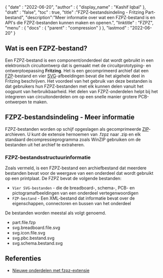 {
  "date" : "2022-06-20",
  "author" : {
    "display_name" : "Kashif Iqbal"
},
  "draft" : "false",
  "toc" : true,
  "title" :"FZPZ-bestandsindeling - Fritzing Part-bestand",
  "description":"Meer informatie over wat een FZPZ-bestand is en API's die FZPZ-bestanden kunnen maken en openen.",
  "linktitle" : "FZPZ",
  "menu" : {
    "docs" : {
      "parent" : "compression"
}
},
  "lastmod" : "2022-06-20"
}

## Wat is een FZPZ-bestand?

Een FZPZ-bestand is een component/onderdeel dat wordt gebruikt in een elektronisch circuitontwerp dat is gemaakt met de circuitprototyping- en ontwerptoepassing **Fritzing**. Het is een gecomprimeerd archief dat een [FZP](/nl/cad/fzp/)-bestand en vier [SVG](/nl/page-description-language/svg/)-afbeeldingen bevat die het algehele deel in Fritzing beschrijven. Het voordeel van het gebruik van deze bestanden is dat gebruikers hun FZPZ-bestanden met elk kunnen delen vanuit het oogpunt van herbruikbaarheid. Het delen van FZPZ-onderdelen helpt bij het integreren van circuitonderdelen om op een snelle manier grotere PCB-ontwerpen te maken.

## FZPZ-bestandsindeling - Meer informatie

FZPZ-bestanden worden op schijf opgeslagen als gecomprimeerde [ZIP](/nl/compression/zip/)-archieven. U kunt de extensie hernoemen van .fzpz naar .zip en elk standaard decompressieprogramma zoals WinZIP gebruiken om de bestanden uit het archief te extraheren.

### FZPZ-bestandsstructuurinformatie

Zoals vermeld, is een FZPZ-bestand een archiefbestand dat meerdere bestanden bevat voor de weergave van een onderdeel dat wordt gebruikt op een printplaat. De FZPZ bevat de volgende bestanden:

* `Vier SVG-bestanden` - die de breadboard-, schema-, PCB- en pictogramafbeeldingen van een onderdeel vertegenwoordigen
* `FZP-bestand` - Een XML-bestand dat informatie bevat over de eigenschappen, connectoren en bussen van het onderdeel

De bestanden worden meestal als volgt genoemd.

* part.file.fzp
* svg.breadboard.file.svg
* svg.icon.file.svg
* svg.pbc.bestand.svg
* svg.schema.bestand.svg

## Referenties ##

* [Nieuwe onderdelen met fzpz-extensie](https://forum.fritzing.org/t/new-parts-with-fzpz-extension/8007/2)

